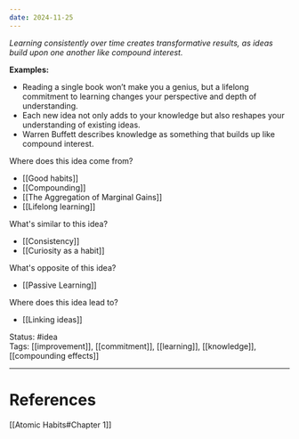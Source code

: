 ```yaml
---
date: 2024-11-25
---
```

_Learning consistently over time creates transformative results, as ideas build upon one another like compound interest._

**Examples:**
- Reading a single book won’t make you a genius, but a lifelong commitment to learning changes your perspective and depth of understanding.
- Each new idea not only adds to your knowledge but also reshapes your understanding of existing ideas.
- Warren Buffett describes knowledge as something that builds up like compound interest.

Where does this idea come from?  
- [[Good habits]]
- [[Compounding]]
- [[The Aggregation of Marginal Gains]]
- [[Lifelong learning]]

What's similar to this idea?  
- [[Consistency]]
- [[Curiosity as a habit]]

What's opposite of this idea?  
- [[Passive Learning]]

Where does this idea lead to?  
- [[Linking ideas]]

Status: #idea  
Tags: [[improvement]], [[commitment]], [[learning]], [[knowledge]], [[compounding effects]]

---
# References
[[Atomic Habits#Chapter 1]]